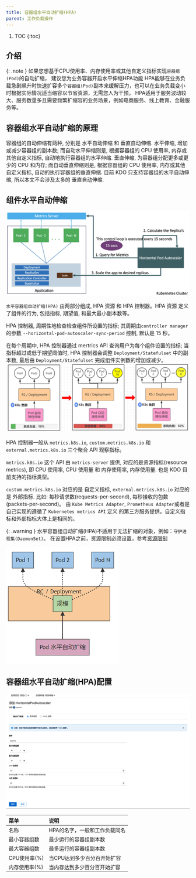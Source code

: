 ```yaml
---
title: 容器组水平自动扩缩(HPA)
parent: 工作负载操作
---
```


1. TOC
{:toc}

## 介绍

{: .note }
如果您想基于CPU使用率、内存使用率或其他自定义指标实现`容器组(Pod)`的自动扩缩， 建议您为业务容器开启水平伸缩HPA功能 
HPA能够在业务负载急剧飙升时快速扩容多个`容器组(Pod)`副本来缓解压力，也可以在业务负载变小时根据实际情况适当缩容以节省资源，无需您人为干预。 
HPA适用于服务波动较大、服务数量多且需要频繁扩缩容的业务场景，例如电商服务、线上教育、金融服务等。

## 容器组水平自动扩缩的原理
容器组的自动伸缩有两种, 分别是 水平自动伸缩 和 垂直自动伸缩. 水平伸缩, 增加或减少容器组的副本数; 
而自动水平伸缩则是, 根据容器组的 CPU 使用率, 内存或其他自定义指标, 自动地执行容器组的水平伸缩. 
垂直伸缩, 为容器组分配更多或更少的 CPU 和内存; 而自动垂直伸缩则是, 根据容器组的 CPU 使用率, 内存或其他自定义指标, 自动的执行容器组的垂直伸缩. 
目前 KDO 只支持容器组的水平自动伸缩, 所以本文不会涉及太多的 垂直自动伸缩.

## 组件水平自动伸缩
![hpa-arch.png](imgs/hpa-arch.png)

`水平容器组自动扩缩(HPA)` 由两部分组成, HPA 资源 和 HPA 控制器。HPA 资源 定义了组件的行为, 包括指标, 期望值, 和最大最小副本数等。

HPA 控制器, 周期性地检查检查组件所设置的指标; 其周期由` controller manager `的参数 `--horizontal-pod-autoscaler-sync-period` 控制, 默认是 15 秒。

在每个周期中, HPA 控制器通过 mertrics API 查询用户为每个组件设置的指标; 当指标超过或低于期望阈值时, HPA 控制器会调整 `Deployment/Statefulset` 中的副本数, 最后由 `Deployment/Statefulset` 完成组件实例数的增加或减少。
![hpa-flow.png](imgs/hpa-flow.png)

HPA 控制器一般从 `metrics.k8s.io`, `custom.metrics.k8s.io` 和 `external.metrics.k8s.io` 三个聚合 API 观察指标。

`metrics.k8s.io` 这个 API 由 `metrics-server` 提供, 对应的是资源指标(resource metrics), 即 CPU 使用率, CPU 使用量 和 内存使用率, 内存使用量. 也是 KDO 目前支持的指标类型。

`custom.metrics.k8s.io` 对应的是 自定义指标, `external.metrics.k8s.io` 对应的是 外部指标. 比如: 每秒请求数(requests-per-second), 每秒接收的包数(packets-per-second)。
由 `Kube Metrics Adapter`, `Prometheus Adapter`或者是自己实现的遵循了 `Kubernetes metrics API` 定义 的第三方服务提供。自定义指标和外部指标大体上是相同的。

{: .warning } 
水平容器组自动扩缩(HPA)不适用于无法扩缩的对象，例如：`守护进程集(DaemonSet)`。 
在设置HPA之前，资源限制必须设置，参考[资源限制](../edit-resource-limits)

![](imgs/hpa.png)

## 容器组水平自动扩缩(HPA)配置

![](imgs/add-hpa.png)

| 菜单        | 说明               |
|:----------|:-----------------|
| 名称        | HPA的名字，一般和工作负载同名 |
| 最小容器组数    | 最少运行的容器组副本数      |
| 最大容器组数    | 最多运行的容器组副本数      |
| CPU使用率(%) | 当CPU达到多少百分百开始扩容  |
| 内存使用率(%)  | 当内存达到多少百分百开始扩容   |


